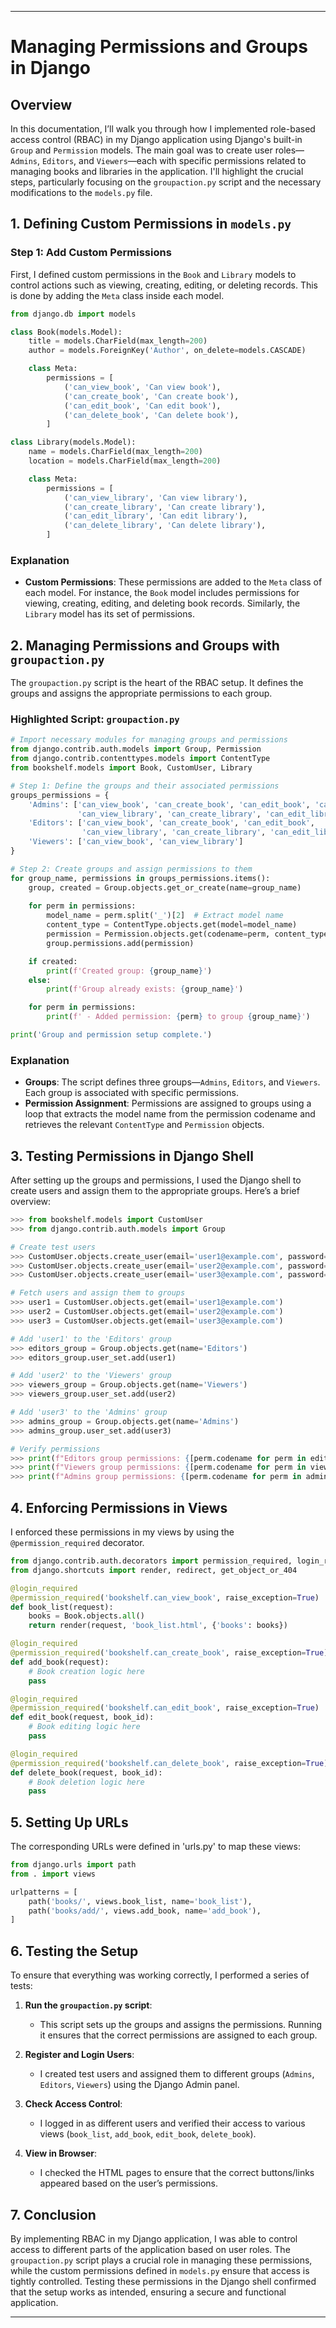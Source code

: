
---

# **Managing Permissions and Groups in Django**

## **Overview**

In this documentation, I’ll walk you through how I implemented role-based access control (RBAC) in my Django application using Django's built-in `Group` and `Permission` models. The main goal was to create user roles—`Admins`, `Editors`, and `Viewers`—each with specific permissions related to managing books and libraries in the application. I'll highlight the crucial steps, particularly focusing on the `groupaction.py` script and the necessary modifications to the `models.py` file.

## **1. Defining Custom Permissions in `models.py`**

### **Step 1: Add Custom Permissions**

First, I defined custom permissions in the `Book` and `Library` models to control actions such as viewing, creating, editing, or deleting records. This is done by adding the `Meta` class inside each model.

```python
from django.db import models

class Book(models.Model):
    title = models.CharField(max_length=200)
    author = models.ForeignKey('Author', on_delete=models.CASCADE)

    class Meta:
        permissions = [
            ('can_view_book', 'Can view book'),
            ('can_create_book', 'Can create book'),
            ('can_edit_book', 'Can edit book'),
            ('can_delete_book', 'Can delete book'),
        ]

class Library(models.Model):
    name = models.CharField(max_length=200)
    location = models.CharField(max_length=200)

    class Meta:
        permissions = [
            ('can_view_library', 'Can view library'),
            ('can_create_library', 'Can create library'),
            ('can_edit_library', 'Can edit library'),
            ('can_delete_library', 'Can delete library'),
        ]
```

### **Explanation**

- **Custom Permissions**: These permissions are added to the `Meta` class of each model. For instance, the `Book` model includes permissions for viewing, creating, editing, and deleting book records. Similarly, the `Library` model has its set of permissions.

## **2. Managing Permissions and Groups with `groupaction.py`**

The `groupaction.py` script is the heart of the RBAC setup. It defines the groups and assigns the appropriate permissions to each group.

### **Highlighted Script: `groupaction.py`**

```python
# Import necessary modules for managing groups and permissions
from django.contrib.auth.models import Group, Permission
from django.contrib.contenttypes.models import ContentType
from bookshelf.models import Book, CustomUser, Library

# Step 1: Define the groups and their associated permissions
groups_permissions = {
    'Admins': ['can_view_book', 'can_create_book', 'can_edit_book', 'can_delete_book',
               'can_view_library', 'can_create_library', 'can_edit_library', 'can_delete_library'],
    'Editors': ['can_view_book', 'can_create_book', 'can_edit_book', 
                'can_view_library', 'can_create_library', 'can_edit_library'],
    'Viewers': ['can_view_book', 'can_view_library']
}

# Step 2: Create groups and assign permissions to them
for group_name, permissions in groups_permissions.items():
    group, created = Group.objects.get_or_create(name=group_name)
    
    for perm in permissions:
        model_name = perm.split('_')[2]  # Extract model name
        content_type = ContentType.objects.get(model=model_name)
        permission = Permission.objects.get(codename=perm, content_type=content_type)
        group.permissions.add(permission)

    if created:
        print(f'Created group: {group_name}')
    else:
        print(f'Group already exists: {group_name}')

    for perm in permissions:
        print(f' - Added permission: {perm} to group {group_name}')

print('Group and permission setup complete.')
```

### **Explanation**

- **Groups**: The script defines three groups—`Admins`, `Editors`, and `Viewers`. Each group is associated with specific permissions.
- **Permission Assignment**: Permissions are assigned to groups using a loop that extracts the model name from the permission codename and retrieves the relevant `ContentType` and `Permission` objects.

## **3. Testing Permissions in Django Shell**

After setting up the groups and permissions, I used the Django shell to create users and assign them to the appropriate groups. Here’s a brief overview:

```python
>>> from bookshelf.models import CustomUser
>>> from django.contrib.auth.models import Group

# Create test users
>>> CustomUser.objects.create_user(email='user1@example.com', password='password123', username='user1')
>>> CustomUser.objects.create_user(email='user2@example.com', password='password123', username='user2')
>>> CustomUser.objects.create_user(email='user3@example.com', password='password123', username='user3')

# Fetch users and assign them to groups
>>> user1 = CustomUser.objects.get(email='user1@example.com')
>>> user2 = CustomUser.objects.get(email='user2@example.com')
>>> user3 = CustomUser.objects.get(email='user3@example.com')

# Add 'user1' to the 'Editors' group
>>> editors_group = Group.objects.get(name='Editors')
>>> editors_group.user_set.add(user1)

# Add 'user2' to the 'Viewers' group
>>> viewers_group = Group.objects.get(name='Viewers')
>>> viewers_group.user_set.add(user2)

# Add 'user3' to the 'Admins' group
>>> admins_group = Group.objects.get(name='Admins')
>>> admins_group.user_set.add(user3)

# Verify permissions
>>> print(f"Editors group permissions: {[perm.codename for perm in editors_group.permissions.all()]}")
>>> print(f"Viewers group permissions: {[perm.codename for perm in viewers_group.permissions.all()]}")
>>> print(f"Admins group permissions: {[perm.codename for perm in admins_group.permissions.all()]}")
```

## **4. Enforcing Permissions in Views**

I enforced these permissions in my views by using the `@permission_required` decorator.

```python
from django.contrib.auth.decorators import permission_required, login_required
from django.shortcuts import render, redirect, get_object_or_404

@login_required
@permission_required('bookshelf.can_view_book', raise_exception=True)
def book_list(request):
    books = Book.objects.all()
    return render(request, 'book_list.html', {'books': books})

@login_required
@permission_required('bookshelf.can_create_book', raise_exception=True)
def add_book(request):
    # Book creation logic here
    pass

@login_required
@permission_required('bookshelf.can_edit_book', raise_exception=True)
def edit_book(request, book_id):
    # Book editing logic here
    pass

@login_required
@permission_required('bookshelf.can_delete_book', raise_exception=True)
def delete_book(request, book_id):
    # Book deletion logic here
    pass
```

## **5. Setting Up URLs**

The corresponding URLs were defined in 'urls.py' to map these views:

```python
from django.urls import path
from . import views

urlpatterns = [
    path('books/', views.book_list, name='book_list'),
    path('books/add/', views.add_book, name='add_book'),
]
```

## **6. Testing the Setup**

To ensure that everything was working correctly, I performed a series of tests:

1. **Run the `groupaction.py` script**:
   - This script sets up the groups and assigns the permissions. Running it ensures that the correct permissions are assigned to each group.

2. **Register and Login Users**:
   - I created test users and assigned them to different groups (`Admins`, `Editors`, `Viewers`) using the Django Admin panel.

3. **Check Access Control**:
   - I logged in as different users and verified their access to various views (`book_list`, `add_book`, `edit_book`, `delete_book`).

4. **View in Browser**:
   - I checked the HTML pages to ensure that the correct buttons/links appeared based on the user’s permissions.


## **7. Conclusion**

By implementing RBAC in my Django application, I was able to control access to different parts of the application based on user roles. The `groupaction.py` script plays a crucial role in managing these permissions, while the custom permissions defined in `models.py` ensure that access is tightly controlled. Testing these permissions in the Django shell confirmed that the setup works as intended, ensuring a secure and functional application.

---

